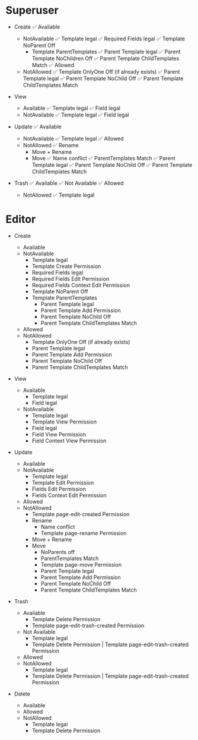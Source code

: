 Superuser
=========
- Create
  ✅ Available
  - NotAvailable
    ✅ Template legal
    ✅ Required Fields legal
    ✅ Template NoParent Off
    - Template ParentTemplates
      ✅ Parent Template legal
      ✅ Parent Template NoChildren Off
      ✅ Parent Template ChildTemplates Match
  ✅ Allowed
  - NotAllowed
    ✅ Template OnlyOne Off (if already exists)
    ✅ Parent Template legal
    ✅ Parent Template NoChild Off
    ✅ Parent Template ChildTemplates Match

- View
  - Available
    ✅ Template legal
    ✅ Field legal
  - NotAvailable
    ✅ Template legal
    ✅ Field legal

- Update
  ✅ Available
  - NotAvailable
    ✅ Template legal
  ✅ Allowed
  - NotAllowed
    ✅ Rename
    - Move + Rename
    - Move
      ✅ Name conflict
      ✅ ParentTemplates Match
      ✅ Parent Template legal
      ✅ Parent Template NoChild Off
      ✅ Parent Template ChildTemplates Match

- Trash
  ✅ Available
  ✅ Not Available
  ✅ Allowed
  - NotAllowed
    ✅ Template legal

Editor
======
- Create
  - Available
  - NotAvailable
    - Template legal
    - Template Create Permission
    - Required Fields legal
    - Required Fields Edit Permission
    - Required Fields Context Edit Permission
    - Template NoParent Off
    - Template ParentTemplates
      - Parent Template legal
      - Parent Template Add Permission
      - Parent Template NoChild Off
      - Parent Template ChildTemplates Match
  - Allowed
  - NotAllowed
    - Template OnlyOne Off (if already exists)
    - Parent Template legal
    - Parent Template Add Permission
    - Parent Template NoChild Off
    - Parent Template ChildTemplates Match

- View
  - Available
    - Template legal
    - Field legal
  - NotAvailable
    - Template legal
    - Template View Permission
    - Field legal
    - Field View Permission
    - Field Context View Permission

- Update
  - Available
  - NotAvailable
    - Template legal
    - Template Edit Permission
    - Fields Edit Permission
    - Fields Context Edit Permission
  - Allowed
  - NotAllowed
    - Template page-edit-created Permission
    - Rename
      - Name conflict
      - Template page-rename Permission
    - Move + Rename
    - Move
      - NoParents off
      - ParentTemplates Match
      - Template page-move Permission
      - Parent Template legal
      - Parent Template Add Permission
      - Parent Template NoChild Off
      - Parent Template ChildTemplates Match

- Trash
  - Available
    - Template Delete Permission
    - Template page-edit-trash-created Permission
  - Not Available
    - Template legal
    - Template Delete Permission | Template page-edit-trash-created Permission
  - Allowed
  - NotAllowed
    - Template legal
    - Template Delete Permission | Template page-edit-trash-created Permission

- Delete
  - Available
  - Allowed
  - NotAllowed
    - Template legal
    - Template Delete Permission